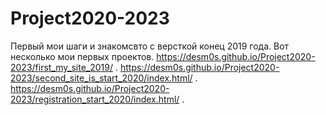 # Project2020-2023

Первый мои шаги и знакомсвто с версткой конец 2019 года.
Вот несколько мои первых проектов.
https://desm0s.github.io/Project2020-2023/first_my_site_2019/ .
https://desm0s.github.io/Project2020-2023/second_site_is_start_2020/index.html/ .
https://desm0s.github.io/Project2020-2023/registration_start_2020/index.html/ .
